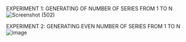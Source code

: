 EXPERIMENT 1: GENERATING OF NUMBER OF SERIES FROM 1 TO N
![Screenshot (502)](https://github.com/yuvi444/CSA0178/assets/112838629/f38c14e6-e61b-4b1e-8a22-7640d41a40a0)

EXPERIMENT 2: GENERATING EVEN NUMBER OF SERIES FROM 1 TO N
![image](https://github.com/yuvi444/CSA0178/assets/112838629/0cd3f76c-f620-431d-953f-8a21e47da80a)


